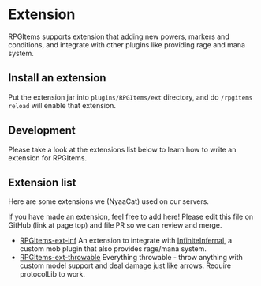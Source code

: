 # Extension

RPGItems supports extension that adding new powers, markers and conditions, and integrate with other plugins like providing rage and mana system.

## Install an extension

Put the extension jar into `plugins/RPGItems/ext` directory, and do `/rpgitems reload` will enable that extension.

## Development

Please take a look at the extensions list below to learn how to write an extension for RPGItems.

## Extension list

Here are some extensions we (NyaaCat) used on our servers.

If you have made an extension, feel free to add here! Please edit this file on GitHub (link at page top) and file PR so we can review and merge.

- [RPGItems-ext-inf](https://github.com/NyaaCat/rpgitems-ext-inf) An extension to integrate with [InfiniteInfernal](https://github.com/NyaaCat/InfiniteInfernal), a custom mob plugin that also provides rage/mana system.
- [RPGItems-ext-throwable](https://github.com/NyaaCat/rpgitems-ext-throwable) Everything throwable - throw anything with custom model support and deal damage just like arrows. Require protocolLib to work.
